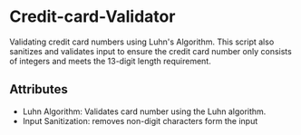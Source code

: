 # Credit-card-Validator
Validating credit card numbers using Luhn's Algorithm. This script also sanitizes and validates input to ensure the credit card number only consists of integers and meets the 13-digit length requirement.

## Attributes

- Luhn Algorithm: Validates card number using the Luhn algorithm.
- Input Sanitization: removes non-digit characters form the input
